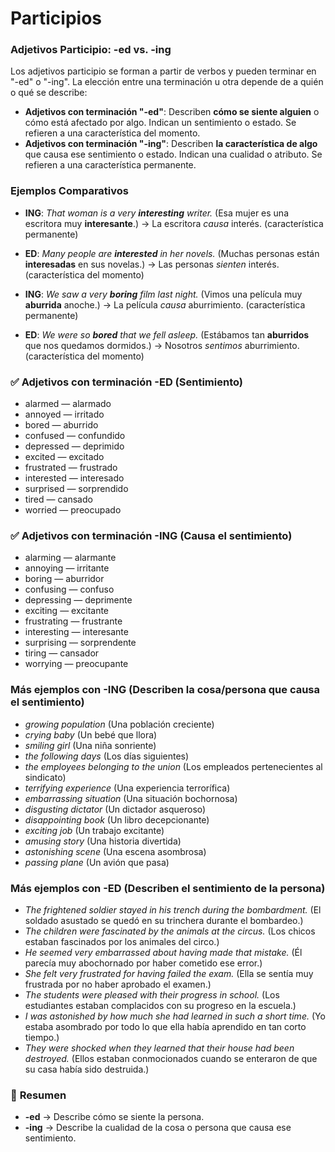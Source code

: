 # Participios


### **Adjetivos Participio: -ed vs. -ing**

Los adjetivos participio se forman a partir de verbos y pueden terminar en "-ed" o "-ing". La elección entre una terminación u otra depende de a quién o qué se describe:

* **Adjetivos con terminación "-ed"**: Describen **cómo se siente alguien** o cómo está afectado por algo. Indican un sentimiento o estado. Se refieren a una característica del momento.
* **Adjetivos con terminación "-ing"**: Describen **la característica de algo** que causa ese sentimiento o estado. Indican una cualidad o atributo. Se refieren a una característica permanente.


### **Ejemplos Comparativos**

* **ING**: *That woman is a very **interesting** writer.* (Esa mujer es una escritora muy **interesante**.) → La escritora *causa* interés. (característica permanente)

* **ED**: *Many people are **interested** in her novels.* (Muchas personas están **interesadas** en sus novelas.) → Las personas *sienten* interés. (característica del momento)

* **ING**: *We saw a very **boring** film last night.* (Vimos una película muy **aburrida** anoche.) → La película *causa* aburrimiento. (característica permanente)

* **ED**: *We were so **bored** that we fell asleep.* (Estábamos tan **aburridos** que nos quedamos dormidos.) → Nosotros *sentimos* aburrimiento. (característica del momento)


### ✅ Adjetivos con terminación -ED (Sentimiento)

* alarmed — alarmado
* annoyed — irritado
* bored — aburrido
* confused — confundido
* depressed — deprimido
* excited — excitado
* frustrated — frustrado
* interested — interesado
* surprised — sorprendido
* tired — cansado
* worried — preocupado


### ✅ Adjetivos con terminación -ING (Causa el sentimiento)

* alarming — alarmante
* annoying — irritante
* boring — aburridor
* confusing — confuso
* depressing — deprimente
* exciting — excitante
* frustrating — frustrante
* interesting — interesante
* surprising — sorprendente
* tiring — cansador
* worrying — preocupante


### **Más ejemplos con -ING** (Describen la cosa/persona que causa el sentimiento)

* *growing population* (Una población creciente)
* *crying baby* (Un bebé que llora)
* *smiling girl* (Una niña sonriente)
* *the following days* (Los días siguientes)
* *the employees belonging to the union* (Los empleados pertenecientes al sindicato)
* *terrifying experience* (Una experiencia terrorífica)
* *embarrassing situation* (Una situación bochornosa)
* *disgusting dictator* (Un dictador asqueroso)
* *disappointing book* (Un libro decepcionante)
* *exciting job* (Un trabajo excitante)
* *amusing story* (Una historia divertida)
* *astonishing scene* (Una escena asombrosa)
* *passing plane* (Un avión que pasa)


### **Más ejemplos con -ED** (Describen el sentimiento de la persona)

* *The frightened soldier stayed in his trench during the bombardment.*
  (El soldado asustado se quedó en su trinchera durante el bombardeo.)
* *The children were fascinated by the animals at the circus.*
  (Los chicos estaban fascinados por los animales del circo.)
* *He seemed very embarrassed about having made that mistake.*
  (Él parecía muy abochornado por haber cometido ese error.)
* *She felt very frustrated for having failed the exam.*
  (Ella se sentía muy frustrada por no haber aprobado el examen.)
* *The students were pleased with their progress in school.*
  (Los estudiantes estaban complacidos con su progreso en la escuela.)
* *I was astonished by how much she had learned in such a short time.*
  (Yo estaba asombrado por todo lo que ella había aprendido en tan corto tiempo.)
* *They were shocked when they learned that their house had been destroyed.*
  (Ellos estaban conmocionados cuando se enteraron de que su casa había sido destruida.)


### 📝 **Resumen**

* **-ed** → Describe cómo se siente la persona.
* **-ing** → Describe la cualidad de la cosa o persona que causa ese sentimiento.

